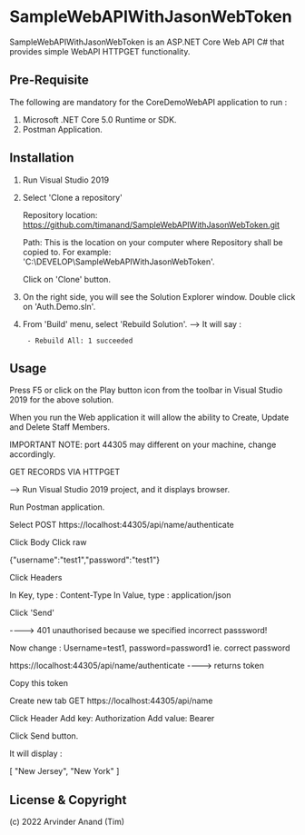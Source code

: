 # SampleWebAPIWithJasonWebToken

SampleWebAPIWithJasonWebToken is an ASP.NET Core Web API C# that provides simple WebAPI HTTPGET functionality.


## Pre-Requisite
The following are mandatory for the CoreDemoWebAPI application to run :

1. Microsoft .NET Core 5.0 Runtime or SDK.
2. Postman Application.


## Installation

1. Run Visual Studio 2019

2. Select 'Clone a repository'

 	Repository location: 
 	https://github.com/timanand/SampleWebAPIWithJasonWebToken.git

 	Path:
 	This is the location on your computer where Repository shall be copied to. For example: 'C:\DEVELOP\SampleWebAPIWithJasonWebToken\'.

 	Click on 'Clone' button.




3. On the right side, you will see the Solution Explorer window. Double click on 'Auth.Demo.sln'.



4. From 'Build' menu, select 'Rebuild Solution'. 
	--> It will say : 
		
		- Rebuild All: 1 succeeded


## Usage

Press F5 or click on the Play button icon from the toolbar in Visual Studio 2019 for the above solution.

When you run the Web application it will allow the ability to Create, Update and Delete Staff Members.

IMPORTANT NOTE: port 44305 may different on your machine, change accordingly.



GET RECORDS VIA HTTPGET

--> Run Visual Studio 2019 project, and it displays browser.


Run Postman application.

Select POST
https://localhost:44305/api/name/authenticate

Click Body
Click raw

{"username":"test1","password":"test1"}

Click Headers

In Key, type : Content-Type
In Value, type : application/json


Click 'Send'

----> 401 unauthorised because we specified incorrect passsword!


Now change : Username=test1, password=password1 ie. correct password

https://localhost:44305/api/name/authenticate
----> returns token

Copy this token



Create new tab
GET 	https://localhost:44305/api/name

Click Header
	Add key: Authorization
	Add value: Bearer <paste token string>

Click Send button.

It will display :

[
    "New Jersey",
    "New York"
]


## License & Copyright

(c) 2022 Arvinder Anand (Tim)

 
